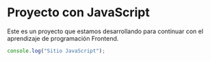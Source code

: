 # Proyecto con JavaScript

Este es un proyecto que estamos desarrollando para continuar con el aprendizaje de programación Frontend.

```javascript
console.log("Sitio JavaScript");
```